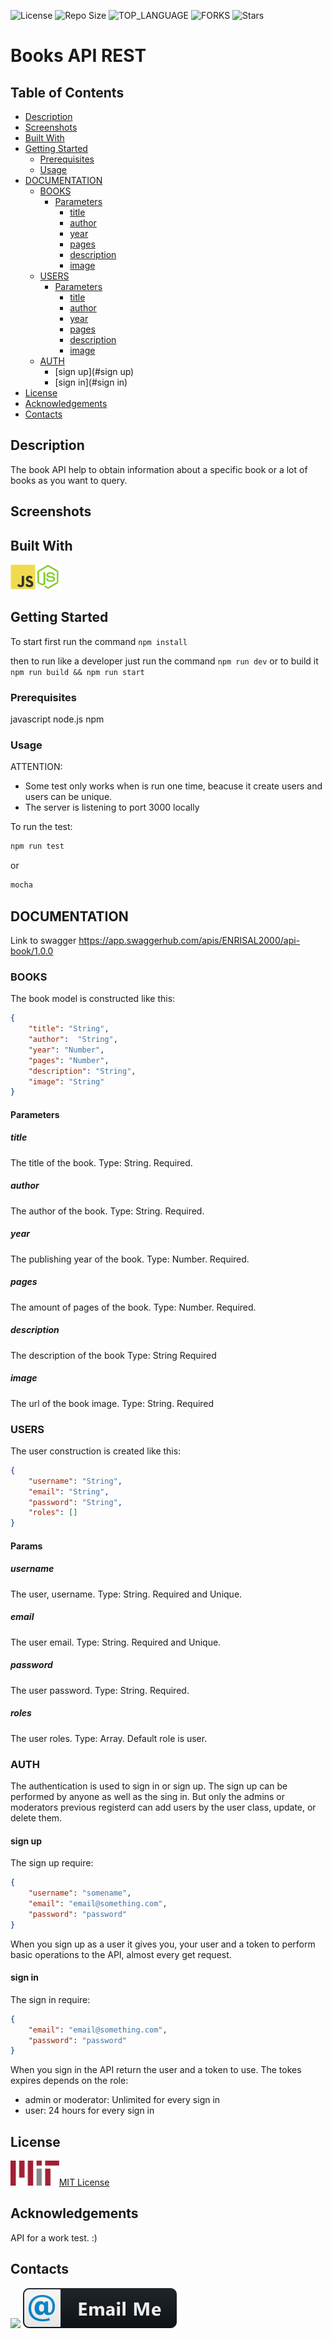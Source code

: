 ![License](https://img.shields.io/github/license/xHenrySx/API-REST.svg?style=for-the-badge) ![Repo Size](https://img.shields.io/github/languages/code-size/xHenrySx/API-REST.svg?style=for-the-badge) ![TOP_LANGUAGE](https://img.shields.io/github/languages/top/xHenrySx/API-REST.svg?style=for-the-badge) ![FORKS](https://img.shields.io/github/forks/xHenrySx/API-REST.svg?style=for-the-badge&social) ![Stars](https://img.shields.io/github/stars/xHenrySx/API-REST.svg?style=for-the-badge)
    
# Books API REST

## Table of Contents

- [Description](#description)
- [Screenshots](#screenshots)
- [Built With](#built-with)
- [Getting Started](#getting-started)
  - [Prerequisites](#prerequisites)
  - [Usage](#usage)
- [DOCUMENTATION](#documentation)
    - [BOOKS](#books)
      - [Parameters](#parameters)
        - [title](#title)
        - [author](#author)
        - [year](#year)
        - [pages](#pages)
        - [description](#description)
        - [image](#image)
    - [USERS](#users)
      - [Parameters](#parameters)
        - [title](#title)
        - [author](#author)
        - [year](#year)
        - [pages](#pages)
        - [description](#description)
        - [image](#image)
    - [AUTH](#auth)
      - [sign up](#sign up)
      - [sign in](#sign in)
- [License](#license)
- [Acknowledgements](#acknowledgements)
- [Contacts](#contacts)

## Description

The book API help to obtain information about a specific book or a lot of books as you want to query.

## Screenshots

## Built With

<a href="https://developer.mozilla.org/en-US/docs/Web/JavaScript"><img src="https://raw.githubusercontent.com/devicons/devicon/master/icons/javascript/javascript-original.svg" height="40px" width="40px" /></a><a href="https://nodejs.org/en/"><img src="https://raw.githubusercontent.com/devicons/devicon/master/icons/nodejs/nodejs-original.svg" height="40px" width="40px" /></a>

## Getting Started

To start first run the command
    ```
        npm install 
    ```

then 
to run like a developer just run the command
    ```
        npm run dev
    ```
or to build it
    ```
        npm run build && npm run start
    ```


### Prerequisites
javascript
node.js
npm

### Usage
ATTENTION: 
- Some test only works when is run one time, beacuse it create users and users can be unique.
- The server is listening to port 3000 locally

To run the test:
```cmd
npm run test
```
or
```cmd
mocha
```

## DOCUMENTATION
Link to swagger https://app.swaggerhub.com/apis/ENRISAL2000/api-book/1.0.0

### BOOKS
The book model is constructed like this:
```json
{    
    "title": "String",
    "author":  "String",
    "year": "Number",
    "pages": "Number",
    "description": "String",
    "image": "String"
}
```
#### Parameters
##### title
The title of the book.
Type: String.
Required.
##### author
The author of the book.
Type: String.
Required.
##### year
The publishing year of the book.
Type: Number.
Required.
##### pages
The amount of pages of the book.
Type: Number.
Required.
##### description
The description of the book
Type: String
Required
##### image
The url of the book image.
Type: String.
Required

### USERS
The user construction is created like this:
```json
{
    "username": "String",
    "email": "String",
    "password": "String",
    "roles": [] 
}
```
#### Params
##### username
The user, username.
Type: String.
Required and Unique.

##### email
The user email.
Type: String.
Required and Unique.

##### password
The user password.
Type: String.
Required.

##### roles
The user roles.
Type: Array.
Default role is user.

### AUTH
The authentication is used to sign in or sign up.
The sign up can be performed by anyone as well as the sing in.
But only the admins or moderators previous registerd can add users by the
user class, update, or delete them.
#### sign up
The sign up require:
```json
{
    "username": "somename",
    "email": "email@something.com",
    "password": "password"
}
```
When you sign up as a user it gives you, your user and a token to perform
basic operations to the API, almost every get request.

#### sign in
The sign in require:
```json
{
    "email": "email@something.com",
    "password": "password"
}
```
When you sign in the API return the user and a token to use.
The tokes expires depends on the role:
- admin or moderator: Unlimited for every sign in
- user: 24 hours for every sign in

## License

<a href="https://choosealicense.com/licenses/mit/"><img src="https://raw.githubusercontent.com/johnturner4004/readme-generator/master/src/components/assets/images/mit.svg" height=40 />MIT License</a>

## Acknowledgements

API for a work test. :)

## Contacts

<a href="https://www.linkedin.com/in/henry-saldivar"><img src="https://img.shields.io/badge/LinkedIn-0077B5?style=for-the-badge&logo=linkedin&logoColor=white" /></a>  <a href="mailto:enrisal2000@gmail.com"><img src=https://raw.githubusercontent.com/johnturner4004/readme-generator/master/src/components/assets/images/email_me_button_icon_151852.svg /></a>
